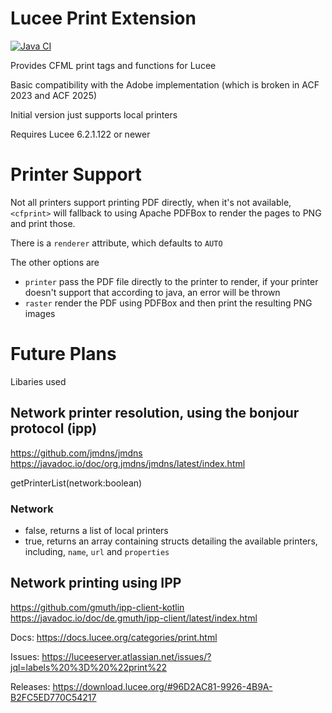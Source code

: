 # Lucee Print Extension

[![Java CI](https://github.com/lucee/extension-print/actions/workflows/main.yml/badge.svg)](https://github.com/lucee/extension-print/actions/workflows/main.yml)

Provides CFML print tags and functions for Lucee

Basic compatibility with the Adobe implementation (which is broken in ACF 2023 and ACF 2025)

Initial version just supports local printers

Requires Lucee 6.2.1.122 or newer

# Printer Support

Not all printers support printing PDF directly, when it's not available, `<cfprint>` will fallback to using Apache PDFBox to render the pages to PNG and print those.

There is a `renderer` attribute, which defaults to `AUTO`

The other options are

- `printer` pass the PDF file directly to the printer to render, if your printer doesn't support that according to java, an error will be thrown
- `raster` render the PDF using PDFBox and then print the resulting PNG images

# Future Plans

Libaries used

## Network printer resolution, using the bonjour protocol (ipp)

https://github.com/jmdns/jmdns
https://javadoc.io/doc/org.jmdns/jmdns/latest/index.html

getPrinterList(network:boolean)

### Network

- false, returns a list of local printers
- true, returns an array containing structs detailing the available printers, including, `name`, `url` and `properties`

## Network printing using IPP

https://github.com/gmuth/ipp-client-kotlin
https://javadoc.io/doc/de.gmuth/ipp-client/latest/index.html

Docs: https://docs.lucee.org/categories/print.html

Issues: https://luceeserver.atlassian.net/issues/?jql=labels%20%3D%20%22print%22

Releases: https://download.lucee.org/#96D2AC81-9926-4B9A-B2FC5ED770C54217
